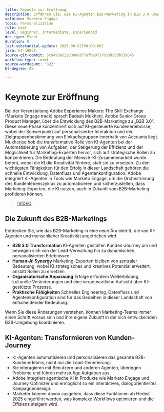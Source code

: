 ```yaml
---
title: Keynote zur Eröffnung
description: Erfahren Sie, wie KI-Agenten B2B-Marketing in B2B 3.0 umwandeln. Lernen Sie mit Marketo Engage Strategien zur Steigerung der Effizienz, Personalisierung und Journey von Kunden kennen.
solution: Marketo Engage
topic: Personalization
role: User
level: Beginner, Intermediate, Experienced
doc-type: Event
duration: 0
last-substantial-update: 2025-09-02T00:00:00Z
jira: KT-18868
source-git-commit: 6c9493a52200986d77efba0737b03d15db539845
workflow-type: tm+mt
source-wordcount: '322'
ht-degree: 0%

---
```



# Keynote zur Eröffnung

Bei der Veranstaltung Adobe Experience Makers: The Skill Exchange (Marketo Engage track) sprach Badsah Mukherji, Adobe Senior Group Product Manager, über die Entwicklung des B2B-Marketings zu „B2B 3.0“. Diese neue Phase konzentriert sich auf KI-gesteuerte Kundenerlebnisse, wobei der Schwerpunkt auf personalisierter Interaktion und der Zielgruppenbestimmung von Einkaufsgruppen innerhalb von Accounts liegt. Mukherjee hob die transformative Rolle von KI-Agenten bei der Automatisierung von Aufgaben, der Steigerung der Effizienz und der Möglichkeit für Marketing-Experten hervor, sich auf strategische Rollen zu konzentrieren. Die Bedeutung der Mensch-KI-Zusammenarbeit wurde betont, wobei die KI die Kreativität fördere, statt sie zu ersetzen. Zu den wichtigsten Fähigkeiten für den Erfolg in dieser Landschaft gehören die schnelle Entwicklung, Datenfluss und Agentenkonfiguration. Adobe integriert KI-Agenten in Tools wie Marketo Engage, um die Orchestrierung des Kundenlebenszyklus zu automatisieren und sicherzustellen, dass Marketing-Experten, die KI nutzen, auch in Zukunft vom B2B-Marketing profitieren können.

>[!VIDEO](https://video.tv.adobe.com/v/3471484/?learn=on&enablevpops&captions=ger)

## Die Zukunft des B2B-Marketings

Entdecken Sie, wie das B2B-Marketing in eine neue Ära eintritt, die von KI-Agenten und menschlicher Kreativität angetrieben wird.

* **B2B 3.0 Transformation** KI-Agenten gestalten Kunden-Journey um und bewegen sich von der Lead-Verwaltung hin zu dynamischen, personalisierten Erlebnissen.
* **Human-AI Synergy** Marketing-Experten bleiben von zentraler Bedeutung, wobei KI strategisches und kreatives Potenzial erweitert, anstatt Rollen zu ersetzen.
* **Organisatorische Anpassung** Erfolge erfordern Weiterbildung, kulturelle Veränderungen und eine verantwortliche Aufsicht über KI-gestützte Prozesse.
* **Praktische Fähigkeiten** Schnelles Engineering, Datenfluss und Agentenkonfiguration sind für das Gedeihen in dieser Landschaft von entscheidender Bedeutung.

Wenn Sie diese Änderungen verstehen, können Marketing-Teams immer einen Schritt voraus sein und ihre eigene Zukunft in der sich entwickelnden B2B-Umgebung koordinieren.

## KI-Agenten: Transformieren von Kunden-Journey

* KI-Agenten automatisieren und personalisieren das gesamte B2B-Kundenerlebnis, nicht nur die Lead-Generierung.
* Sie interagieren mit Benutzern und anderen Agenten, überlegen Probleme und führen mehrstufige Aufgaben aus.
* Adobe integriert agentische KI in Produkte wie Marketo Engage und Journey Optimizer und ermöglicht so ein interaktives, dialogorientiertes Kampagnendesign.
* Marketer können davon ausgehen, dass diese Funktionen ab Herbst 2025 eingeführt werden, was komplexe Workflows optimieren und die Effizienz steigern wird.

